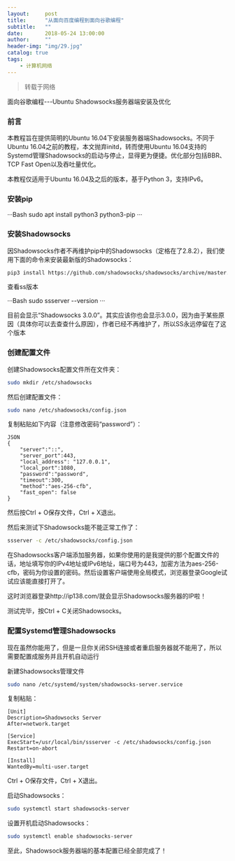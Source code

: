 ```yaml
---
layout:     post
title:      "从面向百度编程到面向谷歌编程"
subtitle:   ""
date:       2018-05-24 13:00:00
author:     ""
header-img: "img/29.jpg"
catalog: true
tags:
    - 计算机网络
---
```

>转载于网络

面向谷歌编程---Ubuntu Shadowsocks服务器端安装及优化

### 前言

本教程旨在提供简明的Ubuntu 16.04下安装服务器端Shadowsocks。不同于Ubuntu 16.04之前的教程，本文抛弃initd，转而使用Ubuntu 16.04支持的Systemd管理Shadowsocks的启动与停止，显得更为便捷。优化部分包括BBR、TCP Fast Open以及吞吐量优化。

本教程仅适用于Ubuntu 16.04及之后的版本，基于Python 3，支持IPv6。

### 安装pip

···Bash
sudo apt install python3 python3-pip
···

### 安装Shadowsocks

因Shadowsocks作者不再维护pip中的Shadowsocks（定格在了2.8.2），我们使用下面的命令来安装最新版的Shadowsocks：

```Bash
pip3 install https://github.com/shadowsocks/shadowsocks/archive/master.zip
```

查看ss版本

···Bash
sudo ssserver --version
···

目前会显示“Shadowsocks 3.0.0”。其实应该你也会显示3.0.0，因为由于某些原因（具体你可以去查查什么原因），作者已经不再维护了，所以SS永远停留在了这个版本

### 创建配置文件

创建Shadowsocks配置文件所在文件夹：

```Bash
sudo mkdir /etc/shadowsocks
```
然后创建配置文件：

```Bash
sudo nano /etc/shadowsocks/config.json
```
复制粘贴如下内容（注意修改密码“password”）：
```
JSON
{
    "server":"::",
    "server_port":443,
    "local_address": "127.0.0.1",
    "local_port":1080,
    "password":"password",
    "timeout":300,
    "method":"aes-256-cfb",
    "fast_open": false
}
```
然后按Ctrl + O保存文件，Ctrl + X退出。

然后来测试下Shadowsocks能不能正常工作了：

```Bash
ssserver -c /etc/shadowsocks/config.json
```
在Shadowsocks客户端添加服务器，如果你使用的是我提供的那个配置文件的话，地址填写你的IPv4地址或IPv6地址，端口号为443，加密方法为aes-256-cfb，密码为你设置的密码。然后设置客户端使用全局模式，浏览器登录Google试试应该能直接打开了。

这时浏览器登录http://ip138.com/就会显示Shadowsocks服务器的IP啦！

测试完毕，按Ctrl + C关闭Shadowsocks。

### 配置Systemd管理Shadowsocks

现在虽然你能用了，但是一旦你关闭SSH连接或者重启服务器就不能用了，所以需要配置成服务并且开机自动运行

新建Shadowsocks管理文件

```Bash
sudo nano /etc/systemd/system/shadowsocks-server.service
```
复制粘贴：
```
[Unit]
Description=Shadowsocks Server
After=network.target

[Service]
ExecStart=/usr/local/bin/ssserver -c /etc/shadowsocks/config.json
Restart=on-abort

[Install]
WantedBy=multi-user.target
```
Ctrl + O保存文件，Ctrl + X退出。

启动Shadowsocks：

```Bash
sudo systemctl start shadowsocks-server
```
设置开机启动Shadowsocks：

```Bash
sudo systemctl enable shadowsocks-server
```
至此，Shadowsock服务器端的基本配置已经全部完成了！